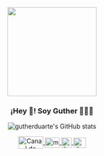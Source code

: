 <p align="center" width="300">
   <img align="center" width="200" src="https://avatars.githubusercontent.com/u/74472292?s=400&u=0a8aeed4129c8f673ce6d65535e1d56654f51cf0&v=4" />
   <h3 align="center">¡Hey 👋! Soy Guther 👨🏻‍💻</h3>
</p>

<div align="center">
   
   ![gutherduarte's GitHub stats](https://github-readme-stats.vercel.app/api?username=gutherduarte&show_icons=true&locale=es&theme=onerdark#gh-dark-mode-only)
   
</div>

<p align="center">
   <a href="https://twitch.tv/midudev" target="blank">
    <img align="center" src="https://upload.wikimedia.org/wikipedia/commons/c/ce/Twitch_logo_2019.svg" alt="Canal de Twitch de midudev" height="28px" width="56px" />
  </a>
  <span style="width: 8px;"> </span>
   <a href="https://youtube.com/midudev" target="blank">
    <img align="center" src="https://upload.wikimedia.org/wikipedia/commons/0/09/YouTube_full-color_icon_%282017%29.svg" alt="midudev" height="23px" width="33px" />
  </a>
  <span style="width: 8px;"> </span>
  <a href="https://instagram.com/midu.dev" target="blank">
    <img align="center" src="https://upload.wikimedia.org/wikipedia/commons/e/e7/Instagram_logo_2016.svg" alt="Canal de Instagram de midu.dev" height="23px" width="23px" />
  </a>
  <span style="width: 8px;"> </span>
  <a href="https://twitter.com/midudev" target="blank">
    <img align="center" src="https://upload.wikimedia.org/wikipedia/commons/thumb/6/6f/Logo_of_Twitter.svg/2491px-Logo_of_Twitter.svg.png" alt="Canal de Twitter de midudev" height="23px" width="28px" />
  </a>
</p>
